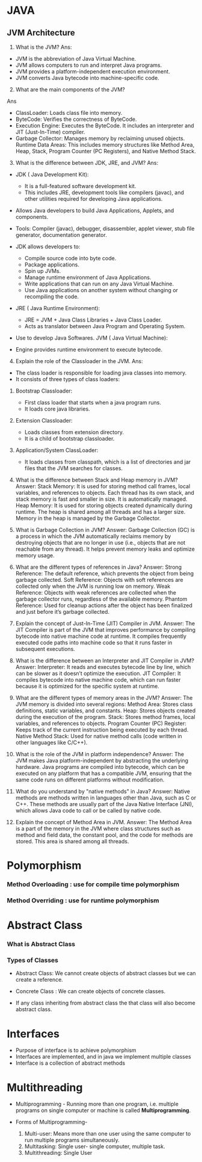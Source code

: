 # JAVA

## JVM Architecture

1. What is the JVM?
Ans: 
- JVM is the abbreviation of Java Virtual Machine.
- JVM allows computers to run and interpret Java programs.
- JVM provides a platform-independent execution environment.
- JVM converts Java bytecode into machine-specific code.
2. What are the main components of the JVM?

Ans
- ClassLoader:  Loads class file into memory.
- ByteCode: Verifies the correctness of ByteCode.
- Execution Engine: Executes the ByteCode. It includes an interpreter and JIT (Just-In-Time) compiler.
- Garbage Collector: Manages memory by reclaiming unused objects.
Runtime Data Areas: This includes memory structures like Method Area, Heap, Stack, Program Counter (PC Registers), and Native Method Stack.

3. What is the difference between JDK, JRE, and JVM?
Ans:
- JDK ( Java Development Kit): 
  - It is a full-featured software development kit.
  - This includes JRE, development tools like compilers (javac), and other utilities required for developing Java applications.
- Allows Java developers to build Java Applications, Applets, and components.
- Tools: Compiler (javac), debugger, disassembler, applet viewer, stub file generator, documentation generator.
- JDK allows developers to:
   - Compile source code into byte code.
   - Package applications.
   - Spin up JVMs.
   - Manage runtime environment of Java Applications.
   - Write applications that can run on any Java Virtual Machine.
   - Use Java applications on another system without changing or recompiling the code.

- JRE ( Java Runtime Environment):
   - JRE = JVM + Java Class Libraries + Java Class Loader.
   - Acts as translator between Java Program and Operating System.
- Use to develop Java Softwares.
JVM ( Java Virtual Machine):
- Engine provides runtime environment to execute bytecode.

4. Explain the role of the Classloader in the JVM.
Ans:
- The class loader is responsible for loading java classes into memory.
- It consists of three types of class loaders:
1. Bootstrap Classloader: 
   - First class loader that starts when a java program runs.
   - It loads core java libraries.
2. Extension Classloader:
    - Loads classes from extension directory.
    - It is a child of bootstrap classloader.
3. Application/System ClassLoader: 
   - It loads classes from classpath, which is a list of directories and jar files that the JVM searches for classes.

5. What is the difference between Stack and Heap memory in JVM?
Answer:
Stack Memory: It is used for storing method call frames, local variables, and references to objects. Each thread has its own stack, and stack memory is fast and smaller in size. It is automatically managed.
Heap Memory: It is used for storing objects created dynamically during runtime. The heap is shared among all threads and has a larger size. Memory in the heap is managed by the Garbage Collector.
6. What is Garbage Collection in JVM?
Answer: Garbage Collection (GC) is a process in which the JVM automatically reclaims memory by destroying objects that are no longer in use (i.e., objects that are not reachable from any thread). It helps prevent memory leaks and optimize memory usage.
 
7. What are the different types of references in Java?
Answer:
Strong Reference: The default reference, which prevents the object from being garbage collected.
Soft Reference: Objects with soft references are collected only when the JVM is running low on memory.
Weak Reference: Objects with weak references are collected when the garbage collector runs, regardless of the available memory.
Phantom Reference: Used for cleanup actions after the object has been finalized and just before it’s garbage collected.

8. Explain the concept of Just-In-Time (JIT) Compiler in JVM.
Answer: The JIT Compiler is part of the JVM that improves performance by compiling bytecode into native machine code at runtime. It compiles frequently executed code paths into machine code so that it runs faster in subsequent executions.

9. What is the difference between an Interpreter and JIT Compiler in JVM?
Answer:
Interpreter: It reads and executes bytecode line by line, which can be slower as it doesn’t optimize the execution.
JIT Compiler: It compiles bytecode into native machine code, which can run faster because it is optimized for the specific system at runtime.
 
10. What are the different types of memory areas in the JVM?
Answer: The JVM memory is divided into several regions:
Method Area: Stores class definitions, static variables, and constants.
Heap: Stores objects created during the execution of the program.
Stack: Stores method frames, local variables, and references to objects.
Program Counter (PC) Register: Keeps track of the current instruction being executed by each thread.
Native Method Stack: Used for native method calls (code written in other languages like C/C++).

11. What is the role of the JVM in platform independence?
Answer: The JVM makes Java platform-independent by abstracting the underlying hardware. Java programs are compiled into bytecode, which can be executed on any platform that has a compatible JVM, ensuring that the same code runs on different platforms without modification.

12. What do you understand by "native methods" in Java?
Answer: Native methods are methods written in languages other than Java, such as C or C++. These methods are usually part of the Java Native Interface (JNI), which allows Java code to call or be called by native code.

13. Explain the concept of Method Area in JVM.
Answer: The Method Area is a part of the memory in the JVM where class structures such as method and field data, the constant pool, and the code for methods are stored. This area is shared among all threads.


# Polymorphism


### Method Overloading : use for compile time polymorphism
### Method Overriding : use for runtime polymorphism


# Abstract Class

### What is Abstract Class

### Types of Classes
- Abstract Class: We cannot create objects of abstract classes but we can create a reference.
- Concrete Class : We can create objects of concrete classes.

- If any class inheriting from abstract class the that class will also become abstract class.

 

# Interfaces


- Purpose of interface is to achieve polymorphism
- Interfaces are implemented, and in java we implement multiple classes
- Interface is a collection of abstract methods


# Multithreading

- Multiprogramming - Running more than one program, i.e. multiple programs on single computer or machine is called **Multiprogramming**.

- Forms of Multiprogramming-
  1. Multi-user: Means more than one user using the same computer to run multiple programs simultaneously.
  2. Multitasking: Single user- single computer, multiple task.
  3. Multithreading:  Single User
